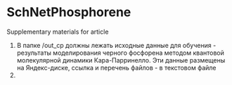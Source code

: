 # SchNetPhosphorene
Supplementary materials for article

1) В папке /out_cp должны лежать исходные данные для обучения - результаты моделирования черного фосфорена методом квантовой
молекулярной динамики Кара-Парринелло. Эти данные размещены на Яндекс-диске, ссылка и перечень файлов - в текстовом файле
2) 
